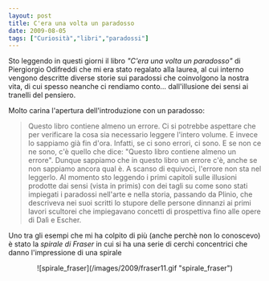 ```yaml
---
layout: post
title: C'era una volta un paradosso
date: 2009-08-05
tags: ["Curiosità","libri","paradossi"]
---
```


Sto leggendo in questi giorni il libro _"C'era una volta un paradosso"_ di Piergiorgio Odifreddi che mi era stato regalato alla laurea, al cui interno vengono descritte diverse storie sui paradossi che coinvolgono la nostra vita, di cui spesso neanche ci rendiamo conto... dall'illusione dei sensi ai tranelli del pensiero.

Molto carina l'apertura dell'introduzione con un paradosso:
> <span style="color:#666666;">Questo libro contiene almeno un errore. Ci si potrebbe aspettare che per verificare la cosa sia necessario leggere l'intero volume. E invece lo sappiamo già fin d'ora. Infatti, se ci sono errori, ci sono. E se non ce ne sono, c'è quello che dice: "Questo libro contiene almeno un errore". Dunque sappiamo che in questo libro un errore c'è, anche se non sappiamo ancora qual è. A scanso di equivoci, l'errore non sta nel leggerlo.</span>
Al momento sto leggendo i primi capitoli sulle illusioni prodotte dai sensi (vista in primis) con dei tagli su come sono stati impiegati i paradossi nell'arte e nella storia, passando da Plinio, che descriveva nei suoi scritti lo stupore delle persone dinnanzi ai primi lavori scultorei che impiegavano concetti di prospettiva fino alle opere di Dalì e Escher.

Uno tra gli esempi che mi ha colpito di più (anche perchè non lo conoscevo) è stato la _spirale di Fraser_ in cui si ha una serie di cerchi concentrici che danno l'impressione di una spirale

<div style="text-align:center">![spirale_fraser](/images/2009/fraser11.gif "spirale_fraser")</div>